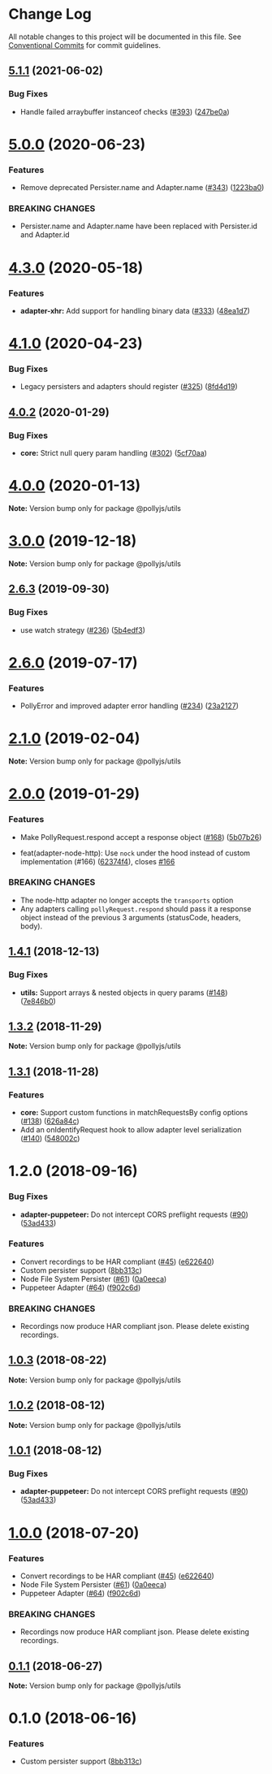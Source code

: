 # Change Log

All notable changes to this project will be documented in this file.
See [Conventional Commits](https://conventionalcommits.org) for commit guidelines.

## [5.1.1](https://github.com/netflix/pollyjs/tree/master/packages/@pollyjs/utils/compare/v5.1.0...v5.1.1) (2021-06-02)


### Bug Fixes

* Handle failed arraybuffer instanceof checks ([#393](https://github.com/netflix/pollyjs/tree/master/packages/@pollyjs/utils/issues/393)) ([247be0a](https://github.com/netflix/pollyjs/tree/master/packages/@pollyjs/utils/commit/247be0a))





# [5.0.0](https://github.com/netflix/pollyjs/tree/master/packages/@pollyjs/utils/compare/v4.3.0...v5.0.0) (2020-06-23)


### Features

* Remove deprecated Persister.name and Adapter.name ([#343](https://github.com/netflix/pollyjs/tree/master/packages/@pollyjs/utils/issues/343)) ([1223ba0](https://github.com/netflix/pollyjs/tree/master/packages/@pollyjs/utils/commit/1223ba0))


### BREAKING CHANGES

* Persister.name and Adapter.name have been replaced with Persister.id and Adapter.id





# [4.3.0](https://github.com/netflix/pollyjs/tree/master/packages/@pollyjs/utils/compare/v4.2.1...v4.3.0) (2020-05-18)


### Features

* **adapter-xhr:** Add support for handling binary data ([#333](https://github.com/netflix/pollyjs/tree/master/packages/@pollyjs/utils/issues/333)) ([48ea1d7](https://github.com/netflix/pollyjs/tree/master/packages/@pollyjs/utils/commit/48ea1d7))





# [4.1.0](https://github.com/netflix/pollyjs/tree/master/packages/@pollyjs/utils/compare/v4.0.4...v4.1.0) (2020-04-23)


### Bug Fixes

* Legacy persisters and adapters should register ([#325](https://github.com/netflix/pollyjs/tree/master/packages/@pollyjs/utils/issues/325)) ([8fd4d19](https://github.com/netflix/pollyjs/tree/master/packages/@pollyjs/utils/commit/8fd4d19))





## [4.0.2](https://github.com/netflix/pollyjs/tree/master/packages/@pollyjs/utils/compare/v4.0.1...v4.0.2) (2020-01-29)


### Bug Fixes

* **core:** Strict null query param handling ([#302](https://github.com/netflix/pollyjs/tree/master/packages/@pollyjs/utils/issues/302)) ([5cf70aa](https://github.com/netflix/pollyjs/tree/master/packages/@pollyjs/utils/commit/5cf70aa))





# [4.0.0](https://github.com/netflix/pollyjs/tree/master/packages/@pollyjs/utils/compare/v3.0.2...v4.0.0) (2020-01-13)

**Note:** Version bump only for package @pollyjs/utils





# [3.0.0](https://github.com/netflix/pollyjs/tree/master/packages/@pollyjs/utils/compare/v2.7.0...v3.0.0) (2019-12-18)

**Note:** Version bump only for package @pollyjs/utils





## [2.6.3](https://github.com/netflix/pollyjs/tree/master/packages/@pollyjs/utils/compare/v2.6.2...v2.6.3) (2019-09-30)


### Bug Fixes

* use watch strategy ([#236](https://github.com/netflix/pollyjs/tree/master/packages/@pollyjs/utils/issues/236)) ([5b4edf3](https://github.com/netflix/pollyjs/tree/master/packages/@pollyjs/utils/commit/5b4edf3))





# [2.6.0](https://github.com/netflix/pollyjs/tree/master/packages/@pollyjs/utils/compare/v2.5.0...v2.6.0) (2019-07-17)


### Features

* PollyError and improved adapter error handling ([#234](https://github.com/netflix/pollyjs/tree/master/packages/@pollyjs/utils/issues/234)) ([23a2127](https://github.com/netflix/pollyjs/tree/master/packages/@pollyjs/utils/commit/23a2127))





# [2.1.0](https://github.com/netflix/pollyjs/tree/master/packages/@pollyjs/utils/compare/v2.0.0...v2.1.0) (2019-02-04)

**Note:** Version bump only for package @pollyjs/utils





# [2.0.0](https://github.com/netflix/pollyjs/tree/master/packages/@pollyjs/utils/compare/v1.4.2...v2.0.0) (2019-01-29)


### Features

* Make PollyRequest.respond accept a response object ([#168](https://github.com/netflix/pollyjs/tree/master/packages/[@pollyjs](https://github.com/pollyjs)/utils/issues/168)) ([5b07b26](https://github.com/netflix/pollyjs/tree/master/packages/@pollyjs/utils/commit/5b07b26))


*  feat(adapter-node-http): Use `nock` under the hood instead of custom implementation (#166) ([62374f4](https://github.com/netflix/pollyjs/tree/master/packages/@pollyjs/utils/commit/62374f4)), closes [#166](https://github.com/netflix/pollyjs/tree/master/packages/@pollyjs/utils/issues/166)


### BREAKING CHANGES

* The node-http adapter no longer accepts the `transports` option
* Any adapters calling `pollyRequest.respond` should pass it a response object instead of the previous 3 arguments (statusCode, headers, body).





## [1.4.1](https://github.com/netflix/pollyjs/tree/master/packages/@pollyjs/utils/compare/v1.4.0...v1.4.1) (2018-12-13)


### Bug Fixes

* **utils:** Support arrays & nested objects in query params ([#148](https://github.com/netflix/pollyjs/tree/master/packages/[@pollyjs](https://github.com/pollyjs)/utils/issues/148)) ([7e846b0](https://github.com/netflix/pollyjs/tree/master/packages/@pollyjs/utils/commit/7e846b0))





## [1.3.2](https://github.com/netflix/pollyjs/tree/master/packages/@pollyjs/utils/compare/v1.3.1...v1.3.2) (2018-11-29)

**Note:** Version bump only for package @pollyjs/utils





## [1.3.1](https://github.com/netflix/pollyjs/tree/master/packages/@pollyjs/utils/compare/v1.2.0...v1.3.1) (2018-11-28)


### Features

* **core:** Support custom functions in matchRequestsBy config options ([#138](https://github.com/netflix/pollyjs/tree/master/packages/[@pollyjs](https://github.com/pollyjs)/utils/issues/138)) ([626a84c](https://github.com/netflix/pollyjs/tree/master/packages/@pollyjs/utils/commit/626a84c))
* Add an onIdentifyRequest hook to allow adapter level serialization ([#140](https://github.com/netflix/pollyjs/tree/master/packages/[@pollyjs](https://github.com/pollyjs)/utils/issues/140)) ([548002c](https://github.com/netflix/pollyjs/tree/master/packages/@pollyjs/utils/commit/548002c))





<a name="1.2.0"></a>
# 1.2.0 (2018-09-16)


### Bug Fixes

* **adapter-puppeteer:** Do not intercept CORS preflight requests ([#90](https://github.com/netflix/pollyjs/tree/master/packages/[@pollyjs](https://github.com/pollyjs)/utils/issues/90)) ([53ad433](https://github.com/netflix/pollyjs/tree/master/packages/@pollyjs/utils/commit/53ad433))


### Features

* Convert recordings to be HAR compliant ([#45](https://github.com/netflix/pollyjs/tree/master/packages/[@pollyjs](https://github.com/pollyjs)/utils/issues/45)) ([e622640](https://github.com/netflix/pollyjs/tree/master/packages/@pollyjs/utils/commit/e622640))
* Custom persister support ([8bb313c](https://github.com/netflix/pollyjs/tree/master/packages/@pollyjs/utils/commit/8bb313c))
* Node File System Persister ([#61](https://github.com/netflix/pollyjs/tree/master/packages/[@pollyjs](https://github.com/pollyjs)/utils/issues/61)) ([0a0eeca](https://github.com/netflix/pollyjs/tree/master/packages/@pollyjs/utils/commit/0a0eeca))
* Puppeteer Adapter ([#64](https://github.com/netflix/pollyjs/tree/master/packages/[@pollyjs](https://github.com/pollyjs)/utils/issues/64)) ([f902c6d](https://github.com/netflix/pollyjs/tree/master/packages/@pollyjs/utils/commit/f902c6d))


### BREAKING CHANGES

* Recordings now produce HAR compliant json. Please delete existing recordings.




<a name="1.0.3"></a>
## [1.0.3](https://github.com/netflix/pollyjs/tree/master/packages/@pollyjs/utils/compare/@pollyjs/utils@1.0.2...@pollyjs/utils@1.0.3) (2018-08-22)




**Note:** Version bump only for package @pollyjs/utils

<a name="1.0.2"></a>
## [1.0.2](https://github.com/netflix/pollyjs/tree/master/packages/@pollyjs/utils/compare/@pollyjs/utils@1.0.1...@pollyjs/utils@1.0.2) (2018-08-12)




**Note:** Version bump only for package @pollyjs/utils

<a name="1.0.1"></a>
## [1.0.1](https://github.com/netflix/pollyjs/tree/master/packages/@pollyjs/utils/compare/@pollyjs/utils@1.0.0...@pollyjs/utils@1.0.1) (2018-08-12)


### Bug Fixes

* **adapter-puppeteer:** Do not intercept CORS preflight requests ([#90](https://github.com/netflix/pollyjs/tree/master/packages/[@pollyjs](https://github.com/pollyjs)/utils/issues/90)) ([53ad433](https://github.com/netflix/pollyjs/tree/master/packages/@pollyjs/utils/commit/53ad433))




<a name="1.0.0"></a>
# [1.0.0](https://github.com/netflix/pollyjs/tree/master/packages/@pollyjs/utils/compare/@pollyjs/utils@0.1.1...@pollyjs/utils@1.0.0) (2018-07-20)


### Features

* Convert recordings to be HAR compliant ([#45](https://github.com/netflix/pollyjs/tree/master/packages/[@pollyjs](https://github.com/pollyjs)/utils/issues/45)) ([e622640](https://github.com/netflix/pollyjs/tree/master/packages/@pollyjs/utils/commit/e622640))
* Node File System Persister ([#61](https://github.com/netflix/pollyjs/tree/master/packages/[@pollyjs](https://github.com/pollyjs)/utils/issues/61)) ([0a0eeca](https://github.com/netflix/pollyjs/tree/master/packages/@pollyjs/utils/commit/0a0eeca))
* Puppeteer Adapter ([#64](https://github.com/netflix/pollyjs/tree/master/packages/[@pollyjs](https://github.com/pollyjs)/utils/issues/64)) ([f902c6d](https://github.com/netflix/pollyjs/tree/master/packages/@pollyjs/utils/commit/f902c6d))


### BREAKING CHANGES

* Recordings now produce HAR compliant json. Please delete existing recordings.




<a name="0.1.1"></a>
## [0.1.1](https://github.com/netflix/pollyjs/tree/master/packages/@pollyjs/utils/compare/@pollyjs/utils@0.1.0...@pollyjs/utils@0.1.1) (2018-06-27)




**Note:** Version bump only for package @pollyjs/utils

<a name="0.1.0"></a>
# 0.1.0 (2018-06-16)


### Features

* Custom persister support ([8bb313c](https://github.com/netflix/pollyjs/tree/master/packages/@pollyjs/utils/commit/8bb313c))
